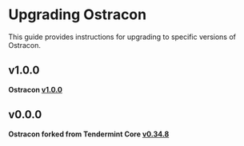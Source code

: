 # Upgrading Ostracon

This guide provides instructions for upgrading to specific versions of Ostracon.

## v1.0.0

**Ostracon [v1.0.0](https://github.com/Finschia/ostracon/blob/v1.0.0/CHANGELOG.md#v100)**

## v0.0.0

**Ostracon forked from Tendermint Core [v0.34.8](https://github.com/tendermint/tendermint/releases/tag/v0.34.8)**
